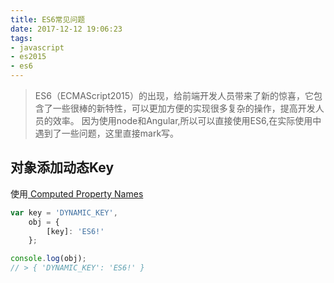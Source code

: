 ```yaml
---
title: ES6常见问题
date: 2017-12-12 19:06:23
tags:
- javascript
- es2015
- es6
---
```

> ES6（ECMAScript2015）的出现，给前端开发人员带来了新的惊喜，它包含了一些很棒的新特性，可以更加方便的实现很多复杂的操作，提高开发人员的效率。
因为使用node和Angular,所以可以直接使用ES6,在实际使用中遇到了一些问题，这里直接mark写。

## 对象添加动态Key

使用[ Computed Property Names](https://developer.mozilla.org/en-US/docs/Web/JavaScript/Reference/Operators/Object_initializer#Computed_property_names)
```javascript
var key = 'DYNAMIC_KEY',
    obj = {
        [key]: 'ES6!'
    };

console.log(obj);
// > { 'DYNAMIC_KEY': 'ES6!' }
```